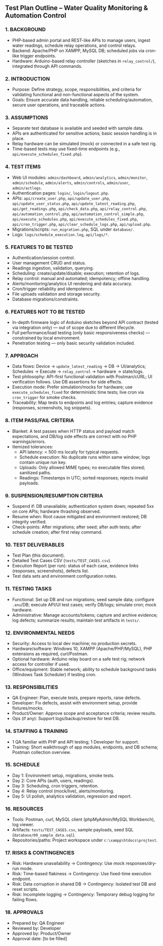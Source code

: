 ## Test Plan Outline – Water Quality Monitoring & Automation Control

### 1. BACKGROUND
- PHP-based admin portal and REST-like APIs to manage users, ingest water readings, schedule relay operations, and control relays.
- Backend: Apache/PHP on XAMPP, MySQL DB; scheduled jobs via cron-like trigger endpoints.
- Hardware: Arduino-based relay controller (sketches in `relay_control/`), integrated through API commands.

### 2. INTRODUCTION
- Purpose: Define strategy, scope, responsibilities, and criteria for validating functional and non-functional aspects of the system.
- Goals: Ensure accurate data handling, reliable scheduling/automation, secure user operations, and traceable actions.

### 3. ASSUMPTIONS
- Separate test database is available and seeded with sample data.
- APIs are authenticated for sensitive actions; basic session handling is in place.
- Relay hardware can be simulated (mock) or connected in a safe test rig.
- Time-based tests may use fixed-time endpoints (e.g., `api/execute_schedules_fixed.php`).

### 4. TEST ITEMS
- Web UI modules: `admin/dashboard`, `admin/analytics`, `admin/monitor`, `admin/schedule`, `admin/alerts`, `admin/controls`, `admin/user`, `admin/actlogs`.
- Authentication pages: `login/`, `login/logout.php`.
- APIs: `api/create_user.php`, `api/update_user.php`, `api/update_user_status.php`, `api/update_latest_reading.php`, `api/get_readings.php`, `api/check_data.php`, `api/relay_control.php`, `api/automation_control.php`, `api/automation_control_simple.php`, `api/execute_schedules.php`, `api/execute_schedules_fixed.php`, `api/cron_trigger.php`, `api/clear_schedule_logs.php`, `api/upload.php`.
- Migrations/scripts: `run_migration.php`, SQL under `database/`.
- Logs: `logs/schedule_execution.log`, `api/logs/*`.

### 5. FEATURES TO BE TESTED
- Authentication/session control.
- User management CRUD and status.
- Readings ingestion, validation, querying.
- Scheduling: create/update/disable; execution; retention of logs.
- Relay control: manual and automated; idempotency; offline handling.
- Alerts/monitoring/analytics UI rendering and data accuracy.
- Cron/trigger reliability and idempotence.
- File uploads validation and storage security.
- Database migrations/constraints.

### 6. FEATURES NOT TO BE TESTED
- In-depth firmware logic of Arduino sketches beyond API contract (tested via integration only) — out of scope due to different lifecycle.
- Full performance/load testing (only basic responsiveness checks) — constrained by local environment.
- Penetration testing — only basic security validation included.

### 7. APPROACH
- Data flows: Device → `update_latest_reading` → DB → UI/analytics; Schedules → Execute → `relay_control` → hardware → state/logs.
- Test philosophy: API-first functional validation with Postman/cURL; UI verification follows. Use DB assertions for side effects.
- Execution mode: Prefer simulation/mocks for hardware; use `execute_schedules_fixed` for deterministic time tests; live cron via `cron_trigger` for smoke checks.
- Traceability: Map tests to endpoints and log entries; capture evidence (responses, screenshots, log snippets).

### 8. ITEM PASS/FAIL CRITERIA
- Blanket: A test passes when HTTP status and payload match expectations, and DB/log side effects are correct with no PHP warnings/errors.
- Itemized tolerances:
  - API latency: < 500 ms locally for typical requests.
  - Schedule execution: No duplicate runs within same window; logs contain unique run key.
  - Uploads: Only allowed MIME types; no executable files stored; sanitized paths.
  - Readings: Timestamps in UTC; sorted responses; rejects invalid payloads.

### 9. SUSPENSION/RESUMPTION CRITERIA
- Suspend if: DB unavailable; authentication system down; repeated 5xx on core APIs; hardware thrashing observed.
- Resume when: Root cause mitigated and environment restored; DB integrity verified.
- Check-points: After migrations; after seed; after auth tests; after schedule creation; after first relay command.

### 10. TEST DELIVERABLES
- Test Plan (this document).
- Detailed Test Cases CSV (`tests/TEST_CASES.csv`).
- Execution Report (per run): status of each case, evidence links (responses, screenshots), defects list.
- Test data sets and environment configuration notes.

### 11. TESTING TASKS
- Functional: Set up DB and run migrations; seed sample data; configure `.env`/DB; execute API/UI test cases; verify DB/logs; simulate cron; mock hardware.
- Administrative: Manage accounts/tokens; capture and archive evidence; log defects; summarize results; maintain test artifacts in `tests/`.

### 12. ENVIRONMENTAL NEEDS
- Security: Access to local dev machine; no production secrets.
- Hardware/software: Windows 10, XAMPP (Apache/PHP/MySQL), PHP extensions as required, curl/Postman.
- Optional hardware: Arduino relay board on a safe test rig; network access for controller if used.
- Office/equipment: Stable network; ability to schedule background tasks (Windows Task Scheduler) if testing cron.

### 13. RESPONSIBILITIES
- QA Engineer: Plan, execute tests, prepare reports, raise defects.
- Developer: Fix defects, assist with environment setup, provide fixtures/mocks.
- Product/Owner: Approve scope and acceptance criteria; review results.
- Ops (if any): Support logs/backup/restore for test DB.

### 14. STAFFING & TRAINING
- 1 QA familiar with PHP and API testing; 1 Developer for support.
- Training: Short walkthrough of app modules, endpoints, and DB schema; Postman collection overview.

### 15. SCHEDULE
- Day 1: Environment setup, migrations, smoke tests.
- Day 2: Core APIs (auth, users, readings).
- Day 3: Scheduling, cron triggers, retention.
- Day 4: Relay control (mock/live), alerts/monitoring.
- Day 5: UI polish, analytics validation, regression and report.

### 16. RESOURCES
- Tools: Postman, curl, MySQL client (phpMyAdmin/MySQL Workbench), log viewer.
- Artifacts: `tests/TEST_CASES.csv`, sample payloads, seed SQL (`database/09_sample_data.sql`).
- Repositories/paths: Project workspace under `c:\xampp\htdocs\projtest`.

### 17. RISKS & CONTINGENCIES
- Risk: Hardware unavailability → Contingency: Use mock responses/dry-run mode.
- Risk: Time-based flakiness → Contingency: Use fixed-time execution endpoint.
- Risk: Data corruption in shared DB → Contingency: Isolated test DB and reset scripts.
- Risk: Incomplete logging → Contingency: Temporary debug logging for failing flows.

### 18. APPROVALS
- Prepared by: QA Engineer
- Reviewed by: Developer
- Approved by: Product/Owner
- Approval date: [to be filled]
